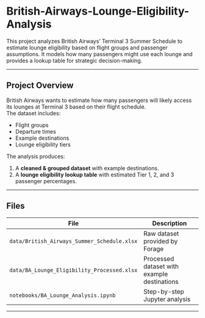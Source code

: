# British-Airways-Lounge-Eligibility-Analysis

This project analyzes British Airways’ Terminal 3 Summer Schedule to estimate lounge eligibility 
based on flight groups and passenger assumptions. It models how many passengers might use 
each lounge and provides a lookup table for strategic decision-making.

---

##  Project Overview
British Airways wants to estimate how many passengers will likely access its lounges at 
Terminal 3 based on their flight schedule.  
The dataset includes:
- Flight groups
- Departure times
- Example destinations
- Lounge eligibility tiers

The analysis produces:
1. A **cleaned & grouped dataset** with example destinations.
2. A **lounge eligibility lookup table** with estimated Tier 1, 2, and 3 passenger percentages.

---

## Files
| File | Description |
|------|-------------|
| `data/British_Airways_Summer_Schedule.xlsx` | Raw dataset provided by Forage |
| `data/BA_Lounge_Eligibility_Processed.xlsx` | Processed dataset with example destinations |
| `notebooks/BA_Lounge_Analysis.ipynb` | Step-by-step Jupyter analysis |

---

